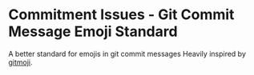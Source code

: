 # Commitment Issues - Git Commit Message Emoji Standard

A better standard for emojis in git commit messages Heavily inspired by [gitmoji](https://gitmoji.dev).
